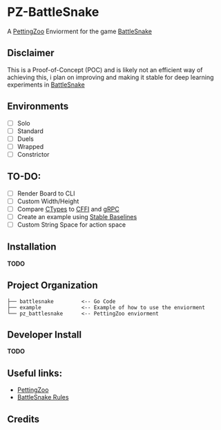 # PZ-BattleSnake

A [PettingZoo](https://github.com/Farama-Foundation/PettingZoo) Enviorment for the game [BattleSnake](https://play.battlesnake.com/)

## Disclaimer 

This is a Proof-of-Concept (POC) and is likely not an efficient way of achieving this, i plan on improving and making it stable for deep learning experiments in [BattleSnake](https://play.battlesnake.com/)

## Environments

- [ ] Solo
- [ ] Standard
- [ ] Duels
- [ ] Wrapped
- [ ] Constrictor

## TO-DO:

- [ ] Render Board to CLI
- [ ] Custom Width/Height
- [ ] Compare [CTypes](https://docs.python.org/3/library/ctypes.html) to [CFFI](https://cffi.readthedocs.io/en/latest/) and [gRPC](https://grpc.io/)
- [ ] Create an example using [Stable Baselines](https://stable-baselines.readthedocs.io/)
- [ ] Custom String Space for action space

## Installation

**TODO**

## Project Organization

```
├── battlesnake         <-- Go Code
├── example             <-- Example of how to use the enviorment
└── pz_battlesnake      <-- PettingZoo enviorment
```

## Developer Install

**TODO**

## Useful links:

- [PettingZoo](https://github.com/Farama-Foundation/PettingZoo)
- [BattleSnake Rules](https://github.com/BattlesnakeOfficial/rules/)

## Credits 
